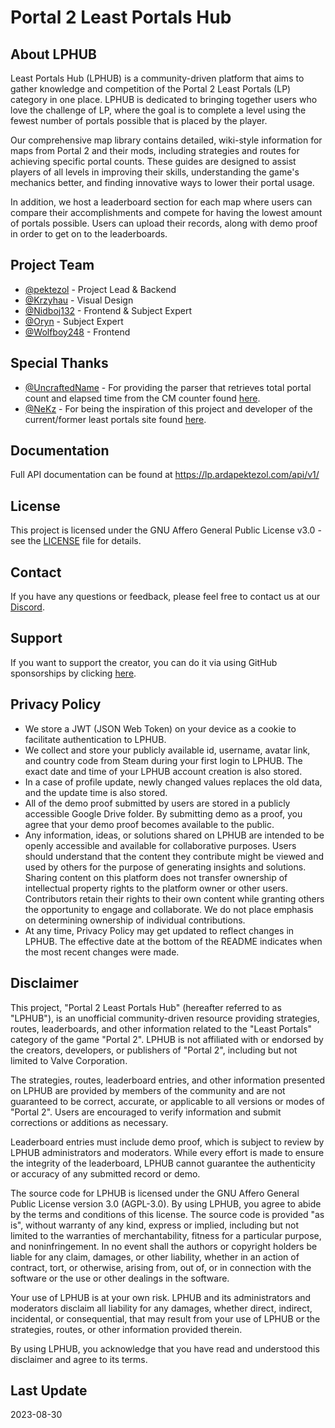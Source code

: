 # Portal 2 Least Portals Hub

## About LPHUB

Least Portals Hub (LPHUB) is a community-driven platform that aims to gather knowledge and competition of the Portal 2 Least Portals (LP) category in one place. LPHUB is dedicated to bringing together users who love the challenge of LP, where the goal is to complete a level using the fewest number of portals possible that is placed by the player.

Our comprehensive map library contains detailed, wiki-style information for maps from Portal 2 and their mods, including strategies and routes for achieving specific portal counts. These guides are designed to assist players of all levels in improving their skills, understanding the game's mechanics better, and finding innovative ways to lower their portal usage.

In addition, we host a leaderboard section for each map where users can compare their accomplishments and compete for having the lowest amount of portals possible. Users can upload their records, along with demo proof in order to get on to the leaderboards.

## Project Team

* [@pektezol](https://github.com/pektezol) - Project Lead & Backend
* [@Krzyhau](https://github.com/Krzyhau) - Visual Design
* [@Nidboj132](https://github.com/Nidboj132) - Frontend & Subject Expert
* [@Oryn](https://github.com/Oryn-Goia) - Subject Expert
* [@Wolfboy248](https://github.com/Wolfboy248) - Frontend

## Special Thanks

* [@UncraftedName](https://github.com/UncraftedName) - For providing the parser that retrieves total portal count and elapsed time from the CM counter found [here](https://github.com/UncraftedName/UntitledParser).
* [@NeKz](https://github.com/NeKzor) - For being the inspiration of this project and developer of the current/former least portals site found [here](https://lp.nekz.me/). 

## Documentation

Full API documentation can be found at https://lp.ardapektezol.com/api/v1/

## License

This project is licensed under the GNU Affero General Public License v3.0 - see the [LICENSE](https://github.com/pektezol/leastportalshub/blob/main/LICENSE) file for details.

## Contact

If you have any questions or feedback, please feel free to contact us at our [Discord](https://discord.gg/xq6TySyA4c).

## Support

If you want to support the creator, you can do it via using GitHub sponsorships by clicking [here](https://github.com/sponsors/pektezol).

## Privacy Policy

* We store a JWT (JSON Web Token) on your device as a cookie to facilitate authentication to LPHUB.
* We collect and store your publicly available id, username, avatar link, and country code from Steam during your first login to LPHUB. The exact date and time of your LPHUB account creation is also stored.
* In a case of profile update, newly changed values replaces the old data, and the update time is also stored.
* All of the demo proof submitted by users are stored in a publicly accessible Google Drive folder. By submitting demo as a proof, you agree that your demo proof becomes available to the public.
* Any information, ideas, or solutions shared on LPHUB are intended to be openly accessible and available for collaborative purposes. Users should understand that the content they contribute might be viewed and used by others for the purpose of generating insights and solutions. Sharing content on this platform does not transfer ownership of intellectual property rights to the platform owner or other users. Contributors retain their rights to their own content while granting others the opportunity to engage and collaborate. We do not place emphasis on determining ownership of individual contributions.
* At any time, Privacy Policy may get updated to reflect changes in LPHUB. The effective date at the bottom of the README indicates when the most recent changes were made.

## Disclaimer

This project, "Portal 2 Least Portals Hub" (hereafter referred to as "LPHUB"), is an unofficial community-driven resource providing strategies, routes, leaderboards, and other information related to the "Least Portals" category of the game "Portal 2". LPHUB is not affiliated with or endorsed by the creators, developers, or publishers of "Portal 2", including but not limited to Valve Corporation.

The strategies, routes, leaderboard entries, and other information presented on LPHUB are provided by members of the community and are not guaranteed to be correct, accurate, or applicable to all versions or modes of "Portal 2". Users are encouraged to verify information and submit corrections or additions as necessary.

Leaderboard entries must include demo proof, which is subject to review by LPHUB administrators and moderators. While every effort is made to ensure the integrity of the leaderboard, LPHUB cannot guarantee the authenticity or accuracy of any submitted record or demo.

The source code for LPHUB is licensed under the GNU Affero General Public License version 3.0 (AGPL-3.0). By using LPHUB, you agree to abide by the terms and conditions of this license. The source code is provided "as is", without warranty of any kind, express or implied, including but not limited to the warranties of merchantability, fitness for a particular purpose, and noninfringement. In no event shall the authors or copyright holders be liable for any claim, damages, or other liability, whether in an action of contract, tort, or otherwise, arising from, out of, or in connection with the software or the use or other dealings in the software.

Your use of LPHUB is at your own risk. LPHUB and its administrators and moderators disclaim all liability for any damages, whether direct, indirect, incidental, or consequential, that may result from your use of LPHUB or the strategies, routes, or other information provided therein.

By using LPHUB, you acknowledge that you have read and understood this disclaimer and agree to its terms.

## Last Update

2023-08-30